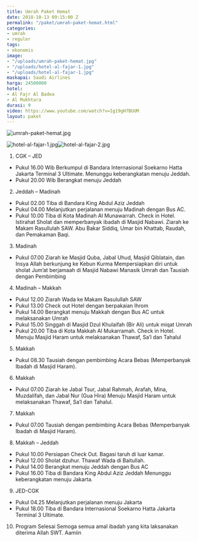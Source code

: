 ```yaml
---
title: Umrah Paket Hemat
date: 2018-10-13 09:15:00 Z
permalink: "/paket/umrah-paket-hemat.html"
categories:
- umrah
- reguler
tags:
- ekonomis
image:
- "/uploads/umrah-paket-hemat.jpg"
- "/uploads/hotel-al-fajar-1.jpg"
- "/uploads/hotel-al-fajar-1.jpg"
maskapai: Saudi Airlines
harga: 24500000
hotel:
- Al Fajr Al Badea
- Al Mukhtara
durasi: 9
video: https://www.youtube.com/watch?v=Ig19gH7BUUM
layout: paket
---
```


![umrah-paket-hemat.jpg](/uploads/umrah-paket-hemat.jpg)

![hotel-al-fajar-1.jpg](/uploads/hotel-al-fajar-1.jpg)![hotel-al-fajar-2.jpg](/uploads/hotel-al-fajar-2.jpg)

1. CGK – JED
 * Pukul 16.00 Wib Berkumpul di Bandara Internasional Soekarno Hatta Jakarta Terminal 3 Ultimate. Menunggu keberangkatan menuju Jeddah.
 * Pukul 20.00 Wib Berangkat menuju Jeddah
2. Jeddah – Madinah
 * Pukul 02.00 Tiba di Bandara King Abdul Aziz Jeddah
 * Pukul 04.00 Melanjutkan perjalanan menuju Madinah dengan Bus AC.
 * Pukul 10.00 Tiba di Kota Madinah Al Munawarrah. Check in Hotel. Istirahat Sholat dan memperbanyak ibadah di Masjid Nabawi. Ziarah ke Makam Rasullulah SAW. Abu Bakar Siddiq,
Umar bin Khattab, Raudah, dan Pemakaman Baqi.
3. Madinah
 * Pukul 07.00 Ziarah ke Masjid Quba, Jabal Uhud, Masjid Qiblatain, dan Insya Allah berkunjung ke Kebun Kurma
Mempersiapkan diri untuk sholat Jum’at berjamaah di Masjid Nabawi Manasik Umrah dan Tausiah dengan Pembimbing
4. Madinah – Makkah
 * Pukul 12.00 Ziarah Wada ke Makam Rasulullah SAW
 * Pukul 13.00 Check out Hotel dengan berpakaian Ihrom
 * Pukul 14.00 Berangkat menuju Makkah dengan Bus AC untuk melaksanakan Umrah
 * Pukul 15.00 Singgah di Masjid Dzul Khulaifah (Bir Ali) untuk miqat Umrah
 * Pukul 20.00 Tiba di Kota Makkah Al Mukarramah. Check in Hotel. Menuju Masjid Haram untuk melaksanakan Thawaf, Sa’I dan Tahalul
5. Makkah
 * Pukul 08.30 Tausiah dengan pembimbing Acara Bebas (Memperbanyak Ibadah di Masjid Haram).
6. Makkah
 * Pukul 07.00 Ziarah ke Jabal Tsur, Jabal Rahmah, Arafah, Mina, Muzdalifah, dan Jabal Nur (Gua Hira) Menuju Masjid Haram untuk melaksanakan Thawaf, Sa’I dan Tahalul.
7. Makkah
 * Pukul 07.00 Tausiah dengan pembimbing Acara Bebas (Memperbanyak Ibadah di Masjid Haram).
8. Makkah – Jeddah
 * Pukul 10.00 Persiapan Check Out. Bagasi taruh di luar kamar.
 * Pukul 12.00 Sholat dzuhur. Thawaf Wada di Baitullah.
 * Pukul 14.00 Berangkat menuju Jeddah dengan Bus AC
 * Pukul 16.00 Tiba di Bandara King Abdul Aziz Jeddah
Menunggu keberangkatan menuju Jakarta.
9. JED-CGK
 * Pukul 04.25 Melanjutkan perjalanan menuju Jakarta
 * Pukul 18.00 Tiba di Bandara Internasional Soekarno Hatta Jakarta Terminal 3 Ultimate.
10. Program Selesai
Semoga semua amal ibadah yang kita laksanakan diterima Allah SWT. Aamiin